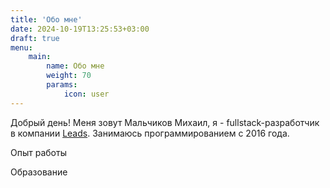```yaml
---
title: 'Обо мне'
date: 2024-10-19T13:25:53+03:00
draft: true
menu: 
    main:
        name: Обо мне
        weight: 70
        params:
            icon: user
---
```


Добрый день! Меня зовут Мальчиков Михаил, я - fullstack-разработчик в компании [Leads](https://leads.su). Занимаюсь программированием с 2016 года.


Опыт работы

Образование
